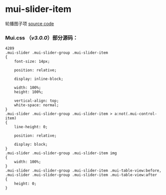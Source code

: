 # mui-slider-item

轮播图子项
[source code](https://jsfiddle.net/badfl/49up0q4y/)

### Mui.css （_v3.0.0_）部分源码：

```
4289
.mui-slider .mui-slider-group .mui-slider-item
{
    font-size: 14px;

    position: relative;

    display: inline-block;

    width: 100%;
    height: 100%;

    vertical-align: top;
    white-space: normal;
}
.mui-slider .mui-slider-group .mui-slider-item > a:not(.mui-control-item)
{
    line-height: 0;

    position: relative;

    display: block;
}
.mui-slider .mui-slider-group .mui-slider-item img
{
    width: 100%;
}
.mui-slider .mui-slider-group .mui-slider-item .mui-table-view:before, .mui-slider .mui-slider-group .mui-slider-item .mui-table-view:after
{
    height: 0;
}

```

